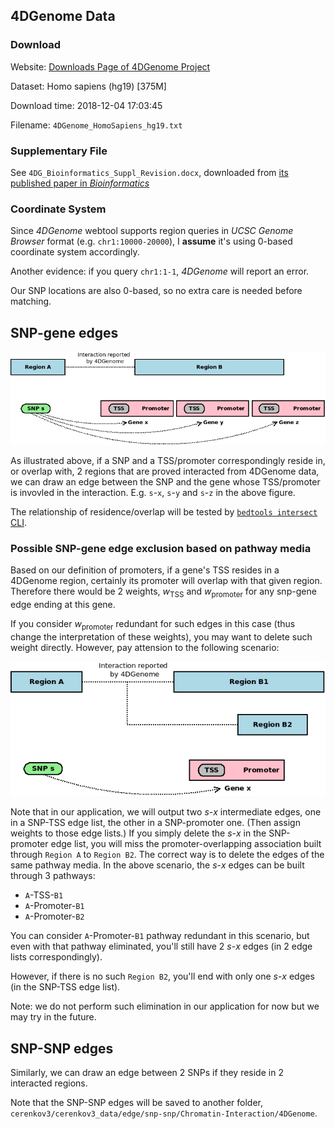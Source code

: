 ## 4DGenome Data

### Download

Website: [Downloads Page of 4DGenome Project](https://4dgenome.research.chop.edu/Download.html)

Dataset: Homo sapiens (hg19) [375M]

Download time: 2018-12-04 17:03:45

Filename: `4DGenome_HomoSapiens_hg19.txt`

### Supplementary File

See `4DG_Bioinformatics_Suppl_Revision.docx`, downloaded from [its published paper in _Bioinformatics_](https://academic.oup.com/bioinformatics/article/32/17/2727/2450752)

### Coordinate System

Since _4DGenome_ webtool supports region queries in _UCSC Genome Browser_ format (e.g. `chr1:10000-20000`), I **assume** it's using 0-based coordinate system accordingly.

Another evidence: if you query `chr1:1-1`, _4DGenome_ will report an error.

Our SNP locations are also 0-based, so no extra care is needed before matching.

## SNP-gene edges

![](./4DGenome_edges.png)

As illustrated above, if a SNP and a TSS/promoter correspondingly reside in, or overlap with, 2 regions that are proved interacted from 4DGenome data, we can draw an edge between the SNP and the gene whose TSS/promoter is invovled in the interaction. E.g. `s`-`x`, `s`-`y` and `s`-`z` in the above figure.

The relationship of residence/overlap will be tested by [`bedtools intersect` CLI](https://bedtools.readthedocs.io/en/latest/content/tools/intersect.html).

### Possible SNP-gene edge exclusion based on pathway media

Based on our definition of promoters, if a gene's TSS resides in a 4DGenome region, certainly its promoter will overlap with that given region. Therefore there would be 2 weights, $w_{\text{TSS}}$ and $w_{\text{promoter}}$ for any snp-gene edge ending at this gene.

If you consider $w_{\text{promoter}}$ redundant for such edges in this case (thus change the interpretation of these weights), you may want to delete such weight directly. However, pay attension to the following scenario:

![](./4DGenome_edges_promoter_vs_tss.png)

Note that in our application, we will output two $s$-$x$ intermediate edges, one in a SNP-TSS edge list, the other in a SNP-promoter one. (Then assign weights to those edge lists.) If you simply delete the $s$-$x$ in the SNP-promoter edge list, you will miss the promoter-overlapping association built through `Region A` to `Region B2`. The correct way is to delete the edges of the same pathway media. In the above scenario, the $s$-$x$ edges can be built through 3 pathways:

- `A`-TSS-`B1`
- `A`-Promoter-`B1`
- `A`-Promoter-`B2`

You can consider `A`-Promoter-`B1` pathway redundant in this scenario, but even with that pathway eliminated, you'll still have 2 $s$-$x$ edges (in 2 edge lists correspondingly). 

However, if there is no such `Region B2`, you'll end with only one $s$-$x$ edges (in the SNP-TSS edge list).

Note: we do not perform such elimination in our application for now but we may try in the future.

## SNP-SNP edges

Similarly, we can draw an edge between 2 SNPs if they reside in 2 interacted regions. 

Note that the SNP-SNP edges will be saved to another folder, `cerenkov3/cerenkov3_data/edge/snp-snp/Chromatin-Interaction/4DGenome`.